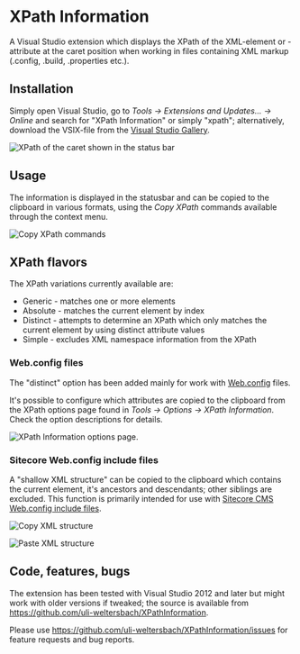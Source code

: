 # XPath Information
A Visual Studio extension which displays the XPath of the XML-element or -attribute at the caret position when working in files containing XML markup (.config, .build, .properties etc.).  

## Installation
Simply open Visual Studio, go to _Tools &rarr; Extensions and Updates... &rarr; Online_ and search for "XPath Information" or simply "xpath"; alternatively, download the VSIX-file from the [Visual Studio Gallery](https://visualstudiogallery.msdn.microsoft.com/c06c7b10-41c3-4aa9-8707-570eb9d879e6?SRC=VSIDE).

![XPath of the caret shown in the status bar](https://github.com/uli-weltersbach/XPathInformation/blob/master/ReasonCodeExample.XPathInformation/VisualStudioIntegration/Resources/Screenshot-Statusbar.png)

## Usage
The information is displayed in the statusbar and can be copied to the clipboard in various formats, using the _Copy XPath_ commands available through the context menu.  

![Copy XPath commands](https://github.com/uli-weltersbach/XPathInformation/blob/master/ReasonCodeExample.XPathInformation/VisualStudioIntegration/Resources/Screenshot-Copy%20XPath.png)

## XPath flavors
The XPath variations currently available are:

* Generic - matches one or more elements
* Absolute - matches the current element by index
* Distinct - attempts to determine an XPath which only matches the current element by using distinct attribute values
* Simple - excludes XML namespace information from the XPath

### Web.config files
The "distinct" option has been added mainly for work with [Web.config](http://msdn.microsoft.com/en-us/library/w7w4sb0w.aspx) files.

It's possible to configure which attributes are copied to the clipboard from the XPath options page found in _Tools -> Options -> XPath Information_. Check the option descriptions for details.

![XPath Information options page](https://github.com/uli-weltersbach/XPathInformation/blob/master/ReasonCodeExample.XPathInformation/VisualStudioIntegration/Resources/Screenshot-Options.png).

### Sitecore Web.config include files
A "shallow XML structure" can be copied to the clipboard which contains the current element, it's ancestors and descendants; other siblings are excluded. This function is primarily intended for use with [Sitecore CMS](http://www.sitecore.net) [Web.config include files](http://www.sitecore.net/Community/Technical-Blogs/John-West-Sitecore-Blog/Posts/2011/05/All-About-Web-config-Include-Files-with-the-Sitecore-ASPNET-CMS.aspx).

![Copy XML structure](https://github.com/uli-weltersbach/XPathInformation/blob/master/ReasonCodeExample.XPathInformation/VisualStudioIntegration/Resources/Screenshot-XML%20Structure%20copy.png)

![Paste XML structure](https://github.com/uli-weltersbach/XPathInformation/blob/master/ReasonCodeExample.XPathInformation/VisualStudioIntegration/Resources/Screenshot-XML%20Structure%20paste.png)

## Code, features, bugs
The extension has been tested with Visual Studio 2012 and later but might work with older versions if tweaked; the source is available from https://github.com/uli-weltersbach/XPathInformation.

Please use https://github.com/uli-weltersbach/XPathInformation/issues for feature requests and bug reports.
